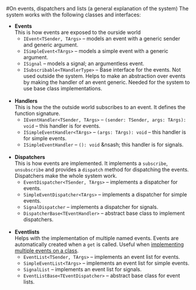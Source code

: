 ﻿#On events, dispatchers and lists (a general explanation of the system)
The system works with the following classes and interfaces:

- **Events**<br/> This is how events are exposed to the ourside world
	- `IEvent<TSender, TArgs>` &ndash;  models an event with a generic sender and generic argument.
	- `ISimpleEvent<TArgs>` &ndash; models a simple event with a generic argument.
	- `ISignal` &ndash; models a signal; an argumentless event.
	- `ISubscribable<THandlerType>` &ndash; Base interface for the events. Not used outside the system. Helps to make an abstraction over events by making the handler of an event generic. Needed for the system to use base class implementations.
<br/><br/>
- **Handlers**<br/> This is how the the outside world subscribes to an event. It defines the function signature.
	- `IEventHandler<TSender, TArgs>` &ndash; `(sender: TSender, args: TArgs): void` &ndash; this handler is for events.
	- `ISimpleEventHandler<TArgs>` &ndash; `(args: TArgs): void` &ndash; this handler is for simple events.
	- `ISimpleEventHandler` &ndash; `(): void` &nsash; this handler is for signals.
<br/><br/>
- **Dispatchers**<br/>This is how events are implemented. It implements a `subscribe`, `unsubscribe` and provides a
`dispatch` method for dispatching the events. Dispatchers make the whole system work.
	- `EventDispatcher<TSender, TArgs>` &ndash; implements a dispatcher for events.
	- `SimpleEventDispatcher<TArgs>` &ndash; implements a dispatcher for simple events.
	- `SignalDispatcher` &ndash; implements a dispatcher for signals.
	- `DispatcherBase<TEventHandler>` &ndash; abstract base class to implement dispatchers.
<br/><br/>
- **Eventlists**<br/>Helps with the implementation of multiple named events. Events are automatically created when a `get` is called. Useful when <a href="HowToAddMultipleEventsToAClass.md">implementing multiple events on a class</a>.
	- `EventList<TSender, TArgs>` &ndash; implements an event list for events.
	- `SimpleEventList<TArgs>` &ndash; implements an event list for simple events.
	- `SignalList` &ndash; implements an event list for signals.
	- `EventListBase<TEventDispatcher>` &ndash; abstract base class for event lists.
<br/><br/>